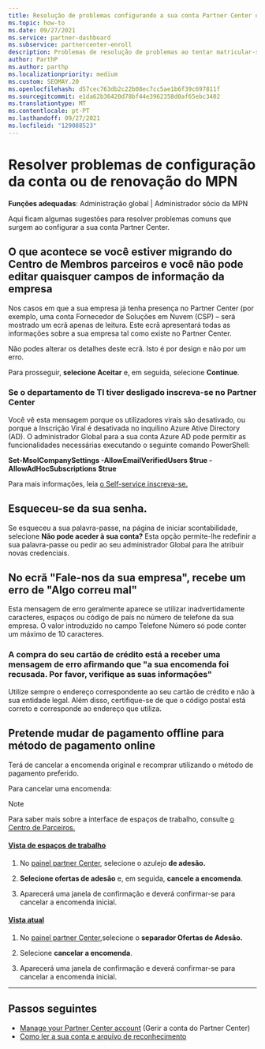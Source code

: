 ```yaml
---
title: Resolução de problemas configurando a sua conta Partner Center ou problemas de renovação mpn
ms.topic: how-to
ms.date: 09/27/2021
ms.service: partner-dashboard
ms.subservice: partnercenter-enroll
description: Problemas de resolução de problemas ao tentar matricular-se no Partner Center. Respostas abordam desafios com métodos de pagamento, esquecendo palavras-passe, e muito mais.
author: ParthP
ms.author: parthp
ms.localizationpriority: medium
ms.custom: SEOMAY.20
ms.openlocfilehash: d57cec763db2c22b08ec7cc5ae1b6f39c697811f
ms.sourcegitcommit: e1da62b36420d78bf44e3962358d0af65ebc3402
ms.translationtype: MT
ms.contentlocale: pt-PT
ms.lasthandoff: 09/27/2021
ms.locfileid: "129088523"
---
```

# <a name="troubleshoot-account-setup-or-mpn-renewal-issues"></a>Resolver problemas de configuração da conta ou de renovação do MPN

**Funções adequadas**: Administração global | Administrador sócio da MPN

Aqui ficam algumas sugestões para resolver problemas comuns que surgem ao configurar a sua conta Partner Center.

## <a name="what-happens-if-you-are-migrating-from-partner-membership-center-and-you-cant-edit-any-company-information-fields"></a>O que acontece se você estiver migrando do Centro de Membros parceiros e você não pode editar quaisquer campos de informação da empresa

Nos casos em que a sua empresa já tenha presença no Partner Center (por exemplo, uma conta Fornecedor de Soluções em Nuvem (CSP) – será mostrado um ecrã apenas de leitura. Este ecrã apresentará todas as informações sobre a sua empresa tal como existe no Partner Center.

Não podes alterar os detalhes deste ecrã. Isto é por design e não por um erro.

Para prosseguir, **selecione Aceitar** e, em seguida, selecione **Continue**.

### <a name="if-the-it-department-has-turned-off-sign-up-for-partner-center"></a>Se o departamento de TI tiver desligado **inscreva-se no Partner Center**

Você vê esta mensagem porque os utilizadores virais são desativado, ou porque a Inscrição Viral é desativada no inquilino Azure Ative Directory (AD). O administrador Global para a sua conta Azure AD pode permitir as funcionalidades necessárias executando o seguinte comando PowerShell:

**Set-MsolCompanySettings -AllowEmailVerifiedUsers $true -AllowAdHocSubscriptions $true**

Para mais informações, leia [o Self-service inscreva-se.](/azure/active-directory/users-groups-roles/directory-self-service-signup)

## <a name="you-forgot-your-password"></a>Esqueceu-se da sua senha.

Se esqueceu a sua palavra-passe, na página de iniciar scontabilidade, selecione **Não pode aceder à sua conta?** Esta opção permite-lhe redefinir a sua palavra-passe ou pedir ao seu administrador Global para lhe atribuir novas credenciais.

## <a name="on-the-tell-us-about-your-company-screen-you-receive-a-something-went-wrong-error"></a>No ecrã "Fale-nos da sua empresa", recebe um erro de "Algo correu mal"

Esta mensagem de erro geralmente aparece se utilizar inadvertidamente caracteres, espaços ou código de país no número de telefone da sua empresa. O valor introduzido no campo Telefone Número só pode conter um máximo de 10 caracteres.

### <a name="your-credit-card-purchase-is-receiving-an-error-message-stating-that-your-order-was-declined-please-verify-your-information"></a>A compra do seu cartão de crédito está a receber uma mensagem de erro afirmando que "a sua encomenda foi recusada. Por favor, verifique as suas informações"

Utilize sempre o endereço correspondente ao seu cartão de crédito e não à sua entidade legal. Além disso, certifique-se de que o código postal está correto e corresponde ao endereço que utiliza.

## <a name="you-want-to-switch-from-offline-payment-to-online-payment-method"></a>Pretende mudar de pagamento offline para método de pagamento online

Terá de cancelar a encomenda original e recomprar utilizando o método de pagamento preferido.

Para cancelar uma encomenda:

> [!NOTE]
> Para saber mais sobre a interface de espaços de trabalho, consulte [o Centro de Parceiros.](get-around-partner-center.md#turn-workspaces-on-and-off)

#### <a name="workspaces-view"></a>[Vista de espaços de trabalho](#tab/workspaces-view)

1. No [painel partner Center](https://partner.microsoft.com/dashboard), selecione o azulejo **de adesão.**

2. **Selecione ofertas de adesão** e, em seguida, **cancele a encomenda**.

3. Aparecerá uma janela de confirmação e deverá confirmar-se para cancelar a encomenda inicial.

#### <a name="current-view"></a>[Vista atual](#tab/current-view)

1. No [painel partner Center,](https://partner.microsoft.com/dashboard)selecione o **separador Ofertas de Adesão.**

2. Selecione **cancelar a encomenda**.

3. Aparecerá uma janela de confirmação e deverá confirmar-se para cancelar a encomenda inicial.

* * *

## <a name="next-steps"></a>Passos seguintes

- [Manage your Partner Center account](partner-center-account-setup.md) (Gerir a conta do Partner Center)
- [Como ler a sua conta e arquivo de reconhecimento](read-your-bill.md)
